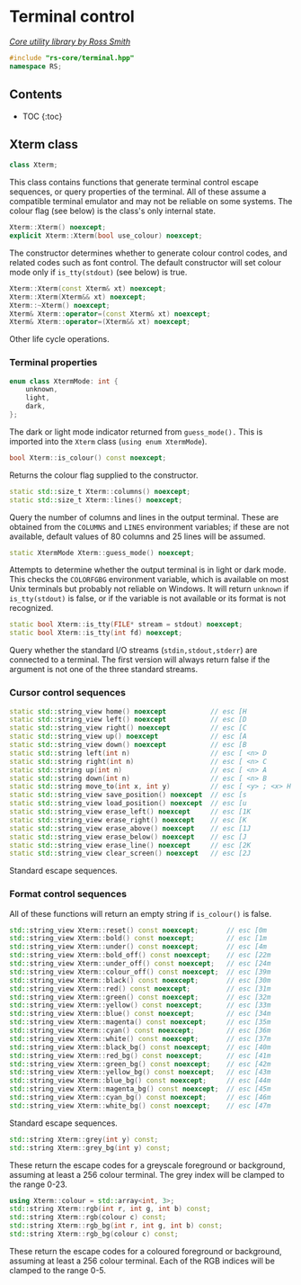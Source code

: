 # Terminal control

_[Core utility library by Ross Smith](index.html)_

```c++
#include "rs-core/terminal.hpp"
namespace RS;
```

## Contents

* TOC
{:toc}

## Xterm class

```c++
class Xterm;
```

This class contains functions that generate terminal control escape sequences,
or query properties of the terminal. All of these assume a compatible
terminal emulator and may not be reliable on some systems. The colour flag
(see below) is the class's only internal state.

```c++
Xterm::Xterm() noexcept;
explicit Xterm::Xterm(bool use_colour) noexcept;
```

The constructor determines whether to generate colour control codes, and
related codes such as font control. The default constructor will set colour
mode only if `is_tty(stdout)` (see below) is true.

```c++
Xterm::Xterm(const Xterm& xt) noexcept;
Xterm::Xterm(Xterm&& xt) noexcept;
Xterm::~Xterm() noexcept;
Xterm& Xterm::operator=(const Xterm& xt) noexcept;
Xterm& Xterm::operator=(Xterm&& xt) noexcept;
```

Other life cycle operations.

### Terminal properties

```c++
enum class XtermMode: int {
    unknown,
    light,
    dark,
};
```

The dark or light mode indicator returned from `guess_mode().` This is
imported into the `Xterm` class (`using enum XtermMode`).

```c++
bool Xterm::is_colour() const noexcept;
```

Returns the colour flag supplied to the constructor.

```c++
static std::size_t Xterm::columns() noexcept;
static std::size_t Xterm::lines() noexcept;
```

Query the number of columns and lines in the output terminal. These are
obtained from the `COLUMNS` and `LINES` environment variables; if these are
not available, default values of 80 columns and 25 lines will be assumed.

```c++
static XtermMode Xterm::guess_mode() noexcept;
```

Attempts to determine whether the output terminal is in light or dark mode.
This checks the `COLORFGBG` environment variable, which is available on most
Unix terminals but probably not reliable on Windows. It will return `unknown`
if `is_tty(stdout)` is false, or if the variable is not available or its
format is not recognized.

```c++
static bool Xterm::is_tty(FILE* stream = stdout) noexcept;
static bool Xterm::is_tty(int fd) noexcept;
```

Query whether the standard I/O streams (`stdin,stdout,stderr`) are connected
to a terminal. The first version will always return false if the argument is
not one of the three standard streams.

### Cursor control sequences

```c++
static std::string_view home() noexcept           // esc [H
static std::string_view left() noexcept           // esc [D
static std::string_view right() noexcept          // esc [C
static std::string_view up() noexcept             // esc [A
static std::string_view down() noexcept           // esc [B
static std::string left(int n)                    // esc [ <n> D
static std::string right(int n)                   // esc [ <n> C
static std::string up(int n)                      // esc [ <n> A
static std::string down(int n)                    // esc [ <n> B
static std::string move_to(int x, int y)          // esc [ <y> ; <x> H
static std::string_view save_position() noexcept  // esc [s
static std::string_view load_position() noexcept  // esc [u
static std::string_view erase_left() noexcept     // esc [1K
static std::string_view erase_right() noexcept    // esc [K
static std::string_view erase_above() noexcept    // esc [1J
static std::string_view erase_below() noexcept    // esc [J
static std::string_view erase_line() noexcept     // esc [2K
static std::string_view clear_screen() noexcept   // esc [2J
```

Standard escape sequences.

### Format control sequences

All of these functions will return an empty string if `is_colour()` is false.

```c++
std::string_view Xterm::reset() const noexcept;       // esc [0m
std::string_view Xterm::bold() const noexcept;        // esc [1m
std::string_view Xterm::under() const noexcept;       // esc [4m
std::string_view Xterm::bold_off() const noexcept;    // esc [22m
std::string_view Xterm::under_off() const noexcept;   // esc [24m
std::string_view Xterm::colour_off() const noexcept;  // esc [39m
std::string_view Xterm::black() const noexcept;       // esc [30m
std::string_view Xterm::red() const noexcept;         // esc [31m
std::string_view Xterm::green() const noexcept;       // esc [32m
std::string_view Xterm::yellow() const noexcept;      // esc [33m
std::string_view Xterm::blue() const noexcept;        // esc [34m
std::string_view Xterm::magenta() const noexcept;     // esc [35m
std::string_view Xterm::cyan() const noexcept;        // esc [36m
std::string_view Xterm::white() const noexcept;       // esc [37m
std::string_view Xterm::black_bg() const noexcept;    // esc [40m
std::string_view Xterm::red_bg() const noexcept;      // esc [41m
std::string_view Xterm::green_bg() const noexcept;    // esc [42m
std::string_view Xterm::yellow_bg() const noexcept;   // esc [43m
std::string_view Xterm::blue_bg() const noexcept;     // esc [44m
std::string_view Xterm::magenta_bg() const noexcept;  // esc [45m
std::string_view Xterm::cyan_bg() const noexcept;     // esc [46m
std::string_view Xterm::white_bg() const noexcept;    // esc [47m
```

Standard escape sequences.

```c++
std::string Xterm::grey(int y) const;
std::string Xterm::grey_bg(int y) const;
```

These return the escape codes for a greyscale foreground or background,
assuming at least a 256 colour terminal. The grey index will be clamped to
the range 0-23.

```c++
using Xterm::colour = std::array<int, 3>;
std::string Xterm::rgb(int r, int g, int b) const;
std::string Xterm::rgb(colour c) const;
std::string Xterm::rgb_bg(int r, int g, int b) const;
std::string Xterm::rgb_bg(colour c) const;
```

These return the escape codes for a coloured foreground or background,
assuming at least a 256 colour terminal. Each of the RGB indices will be
clamped to the range 0-5.
